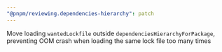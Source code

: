 ```yaml
---
"@pnpm/reviewing.dependencies-hierarchy": patch
---
```


Move loading `wantedLockfile` outside `dependenciesHierarchyForPackage`, preventing OOM crash when loading the same lock file too many times
